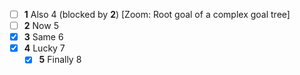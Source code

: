 * [ ] **1** Also 4 (blocked by **2**) [Zoom: Root goal of a complex goal tree]
* [ ] **2** Now 5
* [x] **3** Same 6
* [x] **4** Lucky 7
  * [x] **5** Finally 8
